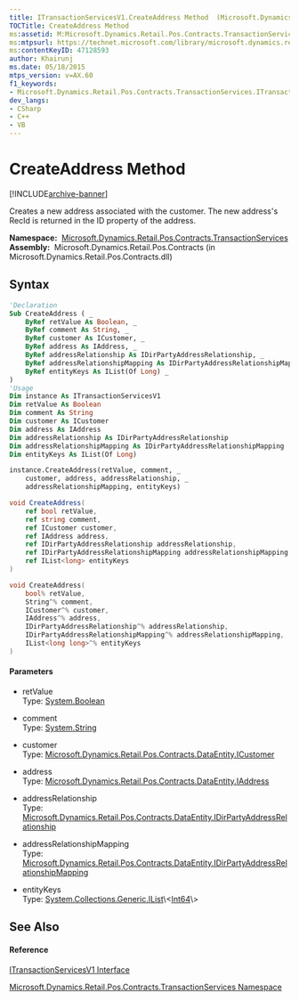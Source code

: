 ```yaml
---
title: ITransactionServicesV1.CreateAddress Method  (Microsoft.Dynamics.Retail.Pos.Contracts.TransactionServices)
TOCTitle: CreateAddress Method
ms:assetid: M:Microsoft.Dynamics.Retail.Pos.Contracts.TransactionServices.ITransactionServicesV1.CreateAddress(System.Boolean@,System.String@,Microsoft.Dynamics.Retail.Pos.Contracts.DataEntity.ICustomer@,Microsoft.Dynamics.Retail.Pos.Contracts.DataEntity.IAddress@,Microsoft.Dynamics.Retail.Pos.Contracts.DataEntity.IDirPartyAddressRelationship@,Microsoft.Dynamics.Retail.Pos.Contracts.DataEntity.IDirPartyAddressRelationshipMapping@,System.Collections.Generic.IList{System.Int64}@)
ms:mtpsurl: https://technet.microsoft.com/library/microsoft.dynamics.retail.pos.contracts.transactionservices.itransactionservicesv1.createaddress(v=AX.60)
ms:contentKeyID: 47128593
author: Khairunj
ms.date: 05/18/2015
mtps_version: v=AX.60
f1_keywords:
- Microsoft.Dynamics.Retail.Pos.Contracts.TransactionServices.ITransactionServicesV1.CreateAddress
dev_langs:
- CSharp
- C++
- VB
---
```


# CreateAddress Method


[!INCLUDE[archive-banner](includes/archive-banner.md)]

Creates a new address associated with the customer. The new address's RecId is returned in the ID property of the address.

**Namespace:**  [Microsoft.Dynamics.Retail.Pos.Contracts.TransactionServices](microsoft-dynamics-retail-pos-contracts-transactionservices-namespace.md)  
**Assembly:**  Microsoft.Dynamics.Retail.Pos.Contracts (in Microsoft.Dynamics.Retail.Pos.Contracts.dll)

## Syntax

``` vb
'Declaration
Sub CreateAddress ( _
    ByRef retValue As Boolean, _
    ByRef comment As String, _
    ByRef customer As ICustomer, _
    ByRef address As IAddress, _
    ByRef addressRelationship As IDirPartyAddressRelationship, _
    ByRef addressRelationshipMapping As IDirPartyAddressRelationshipMapping, _
    ByRef entityKeys As IList(Of Long) _
)
'Usage
Dim instance As ITransactionServicesV1
Dim retValue As Boolean
Dim comment As String
Dim customer As ICustomer
Dim address As IAddress
Dim addressRelationship As IDirPartyAddressRelationship
Dim addressRelationshipMapping As IDirPartyAddressRelationshipMapping
Dim entityKeys As IList(Of Long)

instance.CreateAddress(retValue, comment, _
    customer, address, addressRelationship, _
    addressRelationshipMapping, entityKeys)
```

``` csharp
void CreateAddress(
    ref bool retValue,
    ref string comment,
    ref ICustomer customer,
    ref IAddress address,
    ref IDirPartyAddressRelationship addressRelationship,
    ref IDirPartyAddressRelationshipMapping addressRelationshipMapping,
    ref IList<long> entityKeys
)
```

``` c++
void CreateAddress(
    bool% retValue, 
    String^% comment, 
    ICustomer^% customer, 
    IAddress^% address, 
    IDirPartyAddressRelationship^% addressRelationship, 
    IDirPartyAddressRelationshipMapping^% addressRelationshipMapping, 
    IList<long long>^% entityKeys
)
```

#### Parameters

  - retValue  
    Type: [System.Boolean](https://technet.microsoft.com/library/a28wyd50\(v=ax.60\))  

<!-- end list -->

  - comment  
    Type: [System.String](https://technet.microsoft.com/library/s1wwdcbf\(v=ax.60\))  

<!-- end list -->

  - customer  
    Type: [Microsoft.Dynamics.Retail.Pos.Contracts.DataEntity.ICustomer](icustomer-interface-microsoft-dynamics-retail-pos-contracts-dataentity.md)  

<!-- end list -->

  - address  
    Type: [Microsoft.Dynamics.Retail.Pos.Contracts.DataEntity.IAddress](iaddress-interface-microsoft-dynamics-retail-pos-contracts-dataentity.md)  

<!-- end list -->

  - addressRelationship  
    Type: [Microsoft.Dynamics.Retail.Pos.Contracts.DataEntity.IDirPartyAddressRelationship](idirpartyaddressrelationship-interface-microsoft-dynamics-retail-pos-contracts-dataentity.md)  

<!-- end list -->

  - addressRelationshipMapping  
    Type: [Microsoft.Dynamics.Retail.Pos.Contracts.DataEntity.IDirPartyAddressRelationshipMapping](idirpartyaddressrelationshipmapping-interface-microsoft-dynamics-retail-pos-contracts-dataentity.md)  

<!-- end list -->

  - entityKeys  
    Type: [System.Collections.Generic.IList](https://technet.microsoft.com/library/5y536ey6\(v=ax.60\))\<[Int64](https://technet.microsoft.com/library/6yy583ek\(v=ax.60\))\>  

## See Also

#### Reference

[ITransactionServicesV1 Interface](itransactionservicesv1-interface-microsoft-dynamics-retail-pos-contracts-transactionservices.md)

[Microsoft.Dynamics.Retail.Pos.Contracts.TransactionServices Namespace](microsoft-dynamics-retail-pos-contracts-transactionservices-namespace.md)

